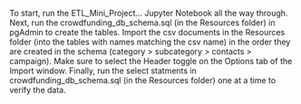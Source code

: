 To start, run the ETL_Mini_Project... Jupyter Notebook all the way through.
Next, run the crowdfunding_db_schema.sql (in the Resources folder) in pgAdmin to create the tables.
Import the csv documents in the Resources folder (into the tables with names matching the csv name) in the order they are created in the schema (category > subcategory > contacts > campaign). Make sure to select the Header toggle on the Options tab of the Import window.
Finally, run the select statments in crowdfunding_db_schema.sql (in the Resources folder) one at a time to verify the data.
